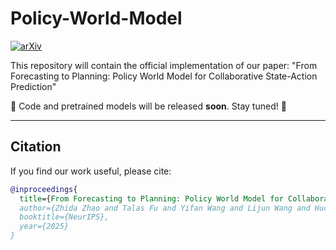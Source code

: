# Policy-World-Model
[![arXiv](https://img.shields.io/badge/arXiv-2501.01234-b31b1b.svg)](https://arxiv.org/abs/2501.01234)

This repository will contain the official implementation of our paper:
"From Forecasting to Planning: Policy World Model for Collaborative State-Action Prediction"

📌 Code and pretrained models will be released **soon**. Stay tuned! 🚀

---

## Citation
If you find our work useful, please cite:
```bibtex
@inproceedings{
  title={From Forecasting to Planning: Policy World Model for Collaborative State-Action Prediction},
  author={Zhida Zhao and Talas Fu and Yifan Wang and Lijun Wang and Huchuan Lu},
  booktitle={NeurIPS},
  year={2025}
}
